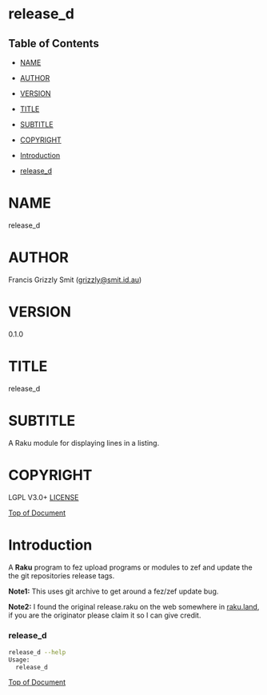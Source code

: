 release_d 
==========

Table of Contents
-----------------

  * [NAME](#name)

  * [AUTHOR](#author)

  * [VERSION](#version)

  * [TITLE](#title)

  * [SUBTITLE](#subtitle)

  * [COPYRIGHT](#copyright)

  * [Introduction](#introduction)

  * [release_d](#release_d)

NAME
====

release_d 

AUTHOR
======

Francis Grizzly Smit (grizzly@smit.id.au)

VERSION
=======

0.1.0

TITLE
=====

release_d

SUBTITLE
========

A Raku module for displaying lines in a listing.

COPYRIGHT
=========

LGPL V3.0+ [LICENSE](https://github.com/grizzlysmit/App-Doc-N-Save/blob/main/LICENSE)

[Top of Document](#table-of-contents)

Introduction
============

A **Raku** program to fez upload programs or modules to zef and update the the git repositories release tags. 

**Note1:** This uses git archive to get around a fez/zef update bug.

**Note2:** I found the original release.raku on the web somewhere in [raku.land](https://raku.land/), if you are the originator please claim it so I can give credit.

### release_d

```bash
release_d --help
Usage:
  release_d
```

[Top of Document](#table-of-contents)

